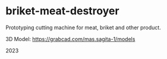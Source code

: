 # briket-meat-destroyer
Prototyping cutting machine for meat, briket and other product.

3D Model: https://grabcad.com/mas.sagita-1/models 

2023

